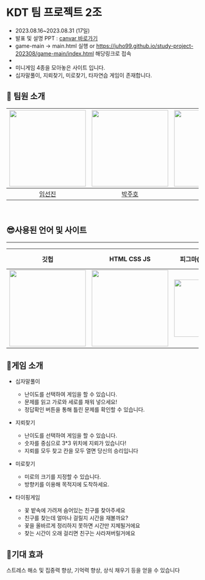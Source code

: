 # KDT 팀 프로젝트 2조 
- 2023.08.16~2023.08.31 (17일)
- 발표 및 설명 PPT : [canvar 바로가기](https://www.canva.com/design/DAFshxIebi0/8cqFpxN1cCwrjHcyxXBt_Q/view?utm_content=DAFshxIebi0&utm_campaign=share_your_design&utm_medium=link&utm_source=shareyourdesignpanel)
- game-main -> main.html 실행 or https://juho99.github.io/study-project-202308/game-main/index.html 해당링크로 접속
- 
- 미니게임 4종을 모아놓은 사이트 입니다.
- 십자말풀이, 지뢰찾기, 미로찾기, 타자연습 게임이 존재합니다.


## 🦁 팀원 소개 
| <a href="https://github.com/Limseonjin"> <img src="https://avatars.githubusercontent.com/u/128454779?v=4" height="200"/> </a> | <a href="https://github.com/JuHo99"> <img src="https://avatars.githubusercontent.com/u/138633367?v=4" height="200"/> </a> |<a href="https://github.com/YoungHeeSo"> <img src="https://avatars.githubusercontent.com/u/138635849?v=4" height="200"/> </a>| <a href="https://github.com/smg0218"> <img src="https://avatars.githubusercontent.com/u/128454773?v=4" height="200"/> </a>|
|:----:|:---:|:----:|:----:|
|[임선진](https://github.com/Limseonjin)|[박주호](https://github.com/JuHo99)| [박소영](https://github.com/YoungHeeSo)  |[송민건](https://github.com/smg0218) |

</br>

## 😎사용된 언어 및 사이트
<hr>

| 깃헙 | HTML CSS JS | 피그마(팀 디자인) | 캔바(PPT) | 
|----------|-----------------------|---------------------|---------------------|
|<img src="https://encrypted-tbn0.gstatic.com/images?q=tbn:ANd9GcT6iQiJYD-sGEnopzv4diTNPfZWq6EHYFPRjg&usqp=CAU"  height="200">| <img src="https://images.velog.io/images/gga4638/post/6d9df8cb-5086-4fa9-83d1-521fd6a2cb27/image.png"  height="200"> | <img src="https://images.velog.io/images/duboo/post/cedafb12-5021-423e-a512-6d33096830f7/figma.png"  height="150" > | <img src="https://static.canva.com/web/images/12487a1e0770d29351bd4ce4f87ec8fe.svg" > |


## 🤞게임 소개

- 십자말풀이
  - 난이도를 선택하여 게임을 할 수 있습니다.
  - 문제를 읽고 가로와 세로를 채워 넣으세요!
  - 정답확인 버튼을 통해 틀린 문제를 확인할 수 있습니다.
 
- 지뢰찾기
  - 난이도를 선택하여 게임을 할 수 있습니다.
  - 숫자를 중심으로 3*3 위치에 지뢰가 있습니다! 
  - 지뢰를 모두 찾고 칸을 모두 열면 당신의 승리입니다

- 미로찾기
  - 미로의 크기를 지정할 수 있습니다. 
  - 방향키를 이용해 목적지에 도착하세요. 
  
- 타이핑게임
  - 꽃 밭속에 가려져 숨어있는 친구를 찾아주세요
  - 친구를 찾는데 얼마나 걸릴지 시간을 재볼까요?
  - 꽃을 올바르게 정리하지 못하면 시간만 지체될거에요
  - 찾는 시간이 오래 걸리면 친구는 사라져버릴거에요

## 🦋기대 효과 
스트레스 해소 및 집중력 향상, 기억력 향상, 상식 채우기 등을 얻을 수 있습니다
